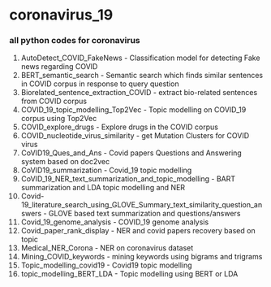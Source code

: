 # coronavirus_19
### all python codes for coronavirus

1. AutoDetect_COVID_FakeNews - Classification model for detecting Fake news regarding COVID
2. BERT_semantic_search - Semantic search which finds similar sentences in COVID corpus in response to query question
3. Biorelated_sentence_extraction_COVID - extract bio-related sentences from COVID corpus
4. COVID_19_topic_modelling_Top2Vec - Topic modelling on COVID_19 corpus using Top2Vec
5. COVID_explore_drugs - Explore drugs in the COVID corpus
6. COVID_nucleotide_virus_similarity - get Mutation Clusters for COVID virus
7. CoVID19_Ques_and_Ans - Covid papers Questions and Answering system based on doc2vec
8. CoVID19_summarization - Covid_19 topic modelling
9. CoVID_19_NER_text_summarization_and_topic_modelling - BART summarization and LDA topic modelling and NER
10. Covid-19_literature_search_using_GLOVE_Summary_text_similarity_question_answers - GLOVE based text summarization and questions/answers 
11. Covid_19_genome_analysis - COVID_19 genome analysis
12. Covid_paper_rank_display - NER and covid papers recovery based on topic
13. Medical_NER_Corona - NER on coronavirus dataset
14. Mining_COVID_keywords - mining keywords using bigrams and trigrams
15. Topic_modelling_covid19 - Covid19 topic modelling
16. topic_modelling_BERT_LDA - Topic modelling using BERT or LDA
